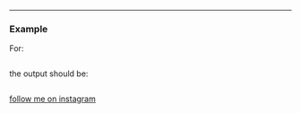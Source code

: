 ****

### Example

For:

```

```

the output should be:

```

```

[follow me on instagram](https://www.instagram.com/9_tay)